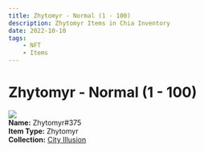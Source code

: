 ```yaml
---
title: Zhytomyr - Normal (1 - 100)
description: Zhytomyr Items in Chia Inventory
date: 2022-10-10
tags:
    - NFT
    - Items
---
```


# Zhytomyr - Normal (1 - 100)
<div class="item_thumbnail">
<img loading="lazy" src="https://6dhsbdqyv56r25jdcopddadytd4xqkgnpo6ikioe7iujjxsdee.arweave.net/8M8gjhivfR11IxOeMYB4mPl4KM17vIUhxPoolN-5DIU"><br/>
<div><strong>Name:</strong> Zhytomyr#375</div>
<div><strong>Item Type:</strong> Zhytomyr</div>
<div><strong>Collection:</strong> <a href="https://www.spacescan.io/xch/nft/collection/col1lend2dcn558km4wcwta4xnkfv3xpcmlp9kyt0m909emvfxechlyqdl5ndg">City Illusion</a></div>
</div>

